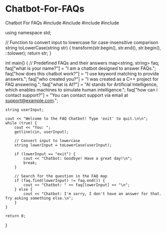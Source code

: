 # Chatbot-For-FAQs
Chatbot For FAQs
#include <iostream>
#include <map>
#include <string>
#include <algorithm> 

using namespace std;

// Function to convert input to lowercase for case-insensitive comparison
string toLowerCase(string str) {
    transform(str.begin(), str.end(), str.begin(), ::tolower);
    return str;
}

int main() {
    // Predefined FAQs and their answers
    map<string, string> faq;
    faq["what is your name?"] = "I am a chatbot designed to answer FAQs.";
    faq["how does this chatbot work?"] = "I use keyword matching to provide answers.";
    faq["who created you?"] = "I was created as a C++ project for FAQ answering.";
    faq["what is AI?"] = "AI stands for Artificial Intelligence, which enables machines to simulate human intelligence.";
    faq["how can i contact support?"] = "You can contact support via email at support@example.com.";
    
    string userInput;
    
    cout << "Welcome to the FAQ Chatbot! Type 'exit' to quit.\n\n";
    while (true) {
        cout << "You: ";
        getline(cin, userInput);
        
        // Convert input to lowercase
        string lowerInput = toLowerCase(userInput);
        
        if (lowerInput == "exit") {
            cout << "Chatbot: Goodbye! Have a great day!\n";
            break;
        }
        
        // Search for the question in the FAQ map
        if (faq.find(lowerInput) != faq.end()) {
            cout << "Chatbot: " << faq[lowerInput] << "\n";
        } else {
            cout << "Chatbot: I'm sorry, I don't have an answer for that. Try asking something else.\n";
        }
    }
    
    return 0;
}
